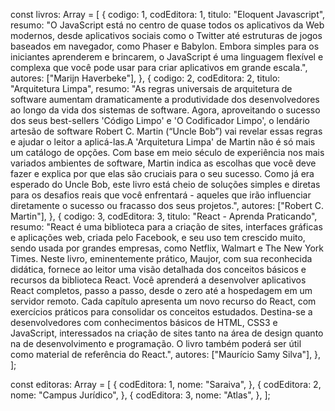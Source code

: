 const livros: Array<Livro> = [
  {
    codigo: 1,
    codEditora: 1,
    titulo: "Eloquent Javascript",
    resumo:
      "O JavaScript está no centro de quase todos os aplicativos da Web modernos, desde aplicativos sociais como o Twitter até estruturas de jogos baseados em navegador, como Phaser e Babylon. Embora simples para os iniciantes aprenderem e brincarem, o JavaScript é uma linguagem flexível e complexa que você pode usar para criar aplicativos em grande escala.",
    autores: ["Marijn Haverbeke"],
  },
  {
    codigo: 2,
    codEditora: 2,
    titulo: "Arquitetura Limpa",
    resumo:
      "As regras universais de arquitetura de software aumentam dramaticamente a produtividade dos desenvolvedores ao longo da vida dos sistemas de software. Agora, aproveitando o sucesso dos seus best-sellers 'Código Limpo' e 'O Codificador Limpo', o lendário artesão de software Robert C. Martin (“Uncle Bob”) vai revelar essas regras e ajudar o leitor a aplicá-las.A 'Arquitetura Limpa' de Martin não é só mais um catálogo de opções. Com base em meio século de experiência nos mais variados ambientes de software, Martin indica as escolhas que você deve fazer e explica por que elas são cruciais para o seu sucesso. Como já era esperado do Uncle Bob, este livro está cheio de soluções simples e diretas para os desafios reais que você enfrentará - aqueles que irão influenciar diretamente o sucesso ou fracasso dos seus projetos.",
    autores: ["Robert C. Martin"],
  },
  {
    codigo: 3,
    codEditora: 3,
    titulo: "React - Aprenda Praticando",
    resumo:
      "React é uma biblioteca para a criação de sites, interfaces gráficas e aplicações web, criada pelo Facebook, e seu uso tem crescido muito, sendo usada por grandes empresas, como Netflix, Walmart e The New York Times. Neste livro, eminentemente prático, Maujor, com sua reconhecida didática, fornece ao leitor uma visão detalhada dos conceitos básicos e recursos da biblioteca React. Você aprenderá a desenvolver aplicativos React completos, passo a passo, desde o zero até a hospedagem em um servidor remoto. Cada capítulo apresenta um novo recurso do React, com exercícios práticos para consolidar os conceitos estudados. Destina-se a desenvolvedores com conhecimentos básicos de HTML, CSS3 e JavaScript, interessados na criação de sites tanto na área de design quanto na de desenvolvimento e programação. O livro também poderá ser útil como material de referência do React.",
    autores: ["Maurício Samy Silva"],
  },
];

const editoras: Array<Editora> = [
    {
      codEditora: 1,
      nome: "Saraiva",
    },
    {
      codEditora: 2,
      nome: "Campus Jurídico",
    },
    {
      codEditora: 3,
      nome: "Atlas",
    },
  ];
  